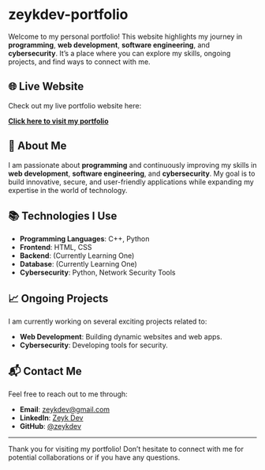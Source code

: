 # zeykdev-portfolio

Welcome to my personal portfolio! This website highlights my journey in **programming**, **web development**, **software engineering**, and **cybersecurity**. It’s a place where you can explore my skills, ongoing projects, and find ways to connect with me.

## 🌐 Live Website

Check out my live portfolio website here:

[**Click here to visit my portfolio**](https://zeykdev.github.io/zeykdev-portfolio/)

## 🚀 About Me

I am passionate about **programming** and continuously improving my skills in **web development**, **software engineering**, and **cybersecurity**. My goal is to build innovative, secure, and user-friendly applications while expanding my expertise in the world of technology.

## 📚 Technologies I Use

- **Programming Languages**: C++, Python
- **Frontend**: HTML, CSS
- **Backend**: (Currently Learning One)
- **Database**: (Currently Learning One)
- **Cybersecurity**: Python, Network Security Tools

## 📈 Ongoing Projects

I am currently working on several exciting projects related to:

- **Web Development**: Building dynamic websites and web apps.
- **Cybersecurity**: Developing tools for security.

## 📬 Contact Me

Feel free to reach out to me through:

- **Email**: zeykdev@gmail.com
- **LinkedIn**: [Zeyk Dev](https://linkedin.com/zeykdev)
- **GitHub**: [@zeykdev](https://github.com/zeykdev)

---

Thank you for visiting my portfolio! Don’t hesitate to connect with me for potential collaborations or if you have any questions.
